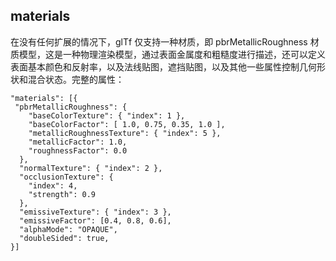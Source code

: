 ## materials

在没有任何扩展的情况下，glTf 仅支持一种材质，即 pbrMetallicRoughness 材质模型，这是一种物理渲染模型，通过表面金属度和粗糙度进行描述，还可以定义表面基本颜色和反射率，以及法线贴图，遮挡贴图，以及其他一些属性控制几何形状和混合状态。完整的属性：

```
"materials": [{
 "pbrMetallicRoughness": {
    "baseColorTexture": { "index": 1 },
    "baseColorFactor": [ 1.0, 0.75, 0.35, 1.0 ],
    "metallicRoughnessTexture": { "index": 5 },
    "metallicFactor": 1.0,
    "roughnessFactor": 0.0
  },
  "normalTexture": { "index": 2 },
  "occlusionTexture": {
    "index": 4,
    "strength": 0.9
  },
  "emissiveTexture": { "index": 3 },
  "emissiveFactor": [0.4, 0.8, 0.6],
  "alphaMode": "OPAQUE",
  "doubleSided": true,
}]
```
